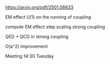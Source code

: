 https://arxiv.org/pdf/2501.06633

EM effect U(1) on the running of coupling

compute EM effect step scaling strong coupling

QED + QCD in strong coupling

O(a^2) improvement 


Meeting 14:30 Tuesday 
